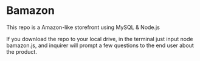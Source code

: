 # Bamazon
This repo is a Amazon-like storefront using MySQL & Node.js

If you download the repo to your local drive, in the terminal just input node bamazon.js, and inquirer will prompt a few questions to the end user about the product. 
